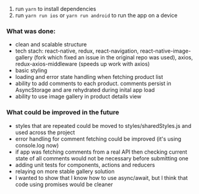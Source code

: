 1. run `yarn` to install dependencies
2. run `yarn run ios` or `yarn run android` to run the app on a device

### What was done:
- clean and scalable structure
- tech stach: react-native, redux, react-navigation, react-native-image-gallery (fork which fixed an issue in the original repo was used), axios, redux-axios-middleware (speeds up work with axios)
- basic styling
- loading and error state handling when fetching product list
- ability to add comments to each product. comments persist in AsyncStorage and are rehydrated during inital app load
- ability to use image gallery in product details view

### What could be improved in the future
- styles that are repeated could be moved to styles/sharedStyles.js and used across the project
- error handling for comment fetching could be improved (it's using console.log now)
- if app was fetching comments from a real API then checking current state of all comments would not be necessary before
submitting one
- adding unit tests for components, actions and reducers
- relaying on more stable gallery solution
- I wanted to show that I know how to use async/await, but I think that code using promises would be cleaner

